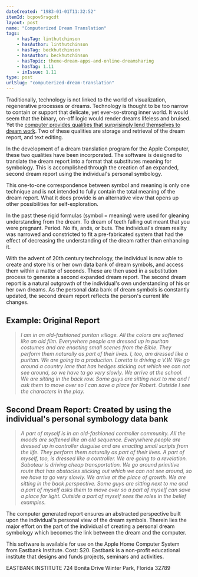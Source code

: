 ```yaml
---
dateCreated: "1983-01-01T11:32:52"
itemId: bcpov6rsgcdt
layout: post
name: "Computerized Dream Translation"
tags:
    - hasTag: linthutchinson
    - hasAuthor: linthutchinson
    - hasTag: beckhutchinson
    - hasAuthor: beckhutchinson
    - hasTopic: theme~dream-apps-and-online-dreamsharing
    - hasTag: 1.11
    - inIssue: 1.11
type: post
urlSlug: "computerized-dream-translation"
---
```


Traditionally, technology is not linked to the world of visualization, regenerative processes or dreams. Technology is thought to be too narrow to contain or support that delicate, yet ever-so-strong inner world. It would seem that the binary, on-off logic would render dreams lifeless and bruised. Yet the [computer provides qualities that surprisingly lend themselves to dream work](../theme~dream-apps-and-online-dreamsharing). Two of these qualities are storage and retrieval of the dream report, and text editing.

In the development of a dream translation program for the Apple Computer, these two qualities have been incorporated. The software is designed to translate the dream report into a format that substitutes meaning for symbology. This is accomplished through the creation of an expanded, second dream report using the individual's personal symbology.

This one-to-one correspondence between symbol and meaning is only one technique and is not intended to fully contain the total meaning of the dream report. What it does provide is an alternative view that opens up other possibilities for self-exploration.

In the past these rigid formulas (symbol = meaning) were used for gleaning understanding from the dream. To dream of teeth falling out meant that you were pregnant. Period. No ifs, ands, or buts. The individual's dream reality was narrowed and constricted to fit a pre-fabricated system that had the effect of decreasing the understanding of the dream rather than enhancing it.

With the advent of 20th century technology, the individual is now able to create and store his or her own data bank of dream symbols, and access them within a matter of seconds. These are then used in a substitution process to generate a second expanded dream report. The second dream report is a natural outgrowth of the individual's own understanding of his or her own dreams. As the personal data bank of dream symbols is constantly updated, the second dream report reflects the person's current life changes.

## Example: Original Report

> _I am in an old-fashioned puritan village. All the colors are softened like an old film. Everywhere people are dressed up in puritan costumes and are enacting small scenes from the Bible. They perform them naturally as part of their lives. I, too, am dressed like a puritan. We are going to a production. Loretta is driving a V.W. We go around a country lane that has hedges sticking out which we can not see around, so we have ta go very slowly. We arrive at the school. We are sitting in the back row. Some guys are sitting next to me and I ask them to move over so I can save a place for Robert. Outside I see the characters in the play._

## Second Dream Report: Created by using the individual's personal symbology data bank

> _A part of myself is in an old-fashioned controller community. All the moods are softened like an old sequence. Everywhere people are dressed up in controller disguise and are enacting small scripts from the life. They perform them naturally as part of their lives. A part of myself, too, is dressed like a controller. We are going to a revelation. Saboteur is driving cheap transportation. We go around primitive route that has obstacles sticking out which we can not see around, so we have ta go very slowly. We arrive at the place of growth. We are sitting in the back perspective. Some guys are sitting next to me and a part of myself asks them to move over so a part of myself can save a place for light. Outside a part of myself sees the roles in the belief examples._

The computer generated report ensures an abstracted perspective built upon the individual's personal view of the dream symbols. Therein lies the major effort on the part of the individual of creating a personal dream symbology which becomes the link between the dream and the computer.

This software is available for use on the Apple Home Computer System from Eastbank Institute. Cost: $20. Eastbank is a non-profit educational institute that designs and funds projects, seminars and activities.

EASTBANK INSTITUTE
724 Bonita Drive
Winter Park, Florida 32789
